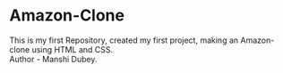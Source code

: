 # Amazon-Clone
This is my first Repository, created my first project, making an Amazon-clone using HTML and CSS.
<br>
Author - Manshi Dubey.
